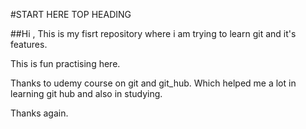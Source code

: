 #START HERE TOP HEADING

##Hi , This is my fisrt repository where i am trying to learn git and it's features.

This is fun practising here.

Thanks to udemy course on git and git_hub. Which helped me a lot in learning git hub and also in studying.

Thanks again.
